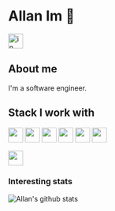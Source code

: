 # Allan Im 👋
<a href="https://linkedin.com/in/allanim" target="_blank"><img src="https://www.vectorlogo.zone/logos/linkedin/linkedin-icon.svg" height="30" alt="in"/></a>

## About me 
I'm a software engineer. 

## Stack I work with
<code><img height="30" src="https://www.vectorlogo.zone/logos/java/java-icon.svg"></code>
<code><img height="30" src="https://www.vectorlogo.zone/logos/typescriptlang/typescriptlang-icon.svg"></code>
<code><img height="30" src="https://www.vectorlogo.zone/logos/kotlinlang/kotlinlang-icon.svg"></code>
<code><img height="30" src="https://www.vectorlogo.zone/logos/groovy-lang/groovy-lang-icon.svg"></code>
<code><img height="30" src="https://www.vectorlogo.zone/logos/swift/swift-icon.svg"></code>
<code><img height="30" src="https://www.vectorlogo.zone/logos/golang/golang-icon.svg"></code>

<code><img height="30" src="https://www.vectorlogo.zone/logos/springio/springio-icon.svg"></code>


### Interesting stats
![Allan's github stats](https://github-readme-stats.vercel.app/api?username=allanim&show_icons=true&hide_border=false)



<!--
**allanim/allanim** is a ✨ _special_ ✨ repository because its `README.md` (this file) appears on your GitHub profile.

Here are some ideas to get you started:

- 🔭 I’m currently working on ...
- 🌱 I’m currently learning ...
- 👯 I’m looking to collaborate on ...
- 🤔 I’m looking for help with ...
- 💬 Ask me about ...
- 📫 How to reach me: ...
- 😄 Pronouns: ...
- ⚡ Fun fact: ...
-->
